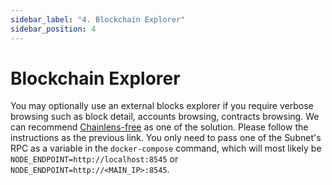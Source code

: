 ```yaml
---
sidebar_label: "4. Blockchain Explorer"
sidebar_position: 4
---
```


# Blockchain Explorer

You may optionally use an external blocks explorer if you require verbose browsing such as block detail, accounts browsing, contracts browsing. We can recommend [Chainlens-free](https://github.com/web3labs/chainlens-free/tree/master/docker-compose) as one of the solution. Please follow the instructions as the previous link. You only need to pass one of the Subnet's RPC as a variable in the `docker-compose` command, which will most likely be `NODE_ENDPOINT=http://localhost:8545` or `NODE_ENDPOINT=http://<MAIN_IP>:8545`.
